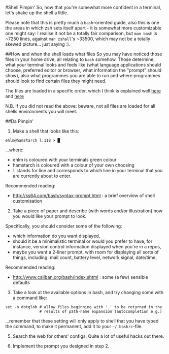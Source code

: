 #Shell Pimpin'
So, now that you're somewhat more confident in a terminal, let's shake up
the shell a little.

Please note that this is pretty much a `bash`-oriented guide, also this is
one the areas in which zsh sets itself apart - it is somewhat more customizable
one might say: I realise it not be a totally fair comparison, but `man bash`
is ~7250 lines, against `man zshall`'s ~33500, which may not be a totally skewed
picture... just saying :).

##How and when the shell loads what files
So you may have noticed those files in your home drive, all relating to
`bash` somehow. Those determine, what your terminal looks and feels like
(what language applications should choose, preferred editor or browser,
what information the "prompt" should show), also what programmes you are
able to run and where programmes should look to find certain files they
might need.

The files are loaded in a specific order, which I think is explained well
[here](https://www.gnu.org/software/bash/manual/html_node/Bash-Startup-Files.html)
and [here](https://shreevatsa.wordpress.com/2008/03/30/zshbash-startup-files-loading-order-bashrc-zshrc-etc/)

N.B. If you did not read the above: beware, not all files are loaded for all
shells environments you will meet.

##Da Pimpin'
1. Make a shell that looks like this:
  ```
  ehlm@hamstarch l:118 > █
  ```
  ...where:
  * ehlm is coloured with your terminals green colour
  * hamstarch is coloured with a colour of your own choosing
  * `l` stands for line and corresponds to which line in your terminal
    that you are currently about to enter.

  Recommended reading:
  * http://ss64.com/bash/syntax-prompt.html : a brief overview of shell customisation

2. Take a piece of paper and describe (with words and/or illustration) how
  you would like your prompt to look.

  Specifically, you should consider some of the following:
  * which information do you want displayed,
  * should it be a minimalistic terminal or would you prefer to have, for
    instance, version control information displayed when you're in a repos,
  * maybe you want a 2-liner prompt, with room for displaying all sorts of
    things, including: mail count, battery level, network signal, date/time,

  Recommended reading:
  * http://www.caliban.org/bash/index.shtml : some (a few) sensible defaults

3. Take a look at the available options in bash, and try changing some with
  a command like:
  ```
  set -o dotglob # allow files beginning with '.' to be returned in the
                 # results of path-name expansion (autocompletion e.g.)
  ```
  ...remember that these setting will only apply to shell that you have typed
  the command, to make it permanent, add it to your `~/.bashrc`-file.

5. Search the web for others' configs. Quite a lot of useful hacks out there.

6. Implement the prompt you designed in step 2.
